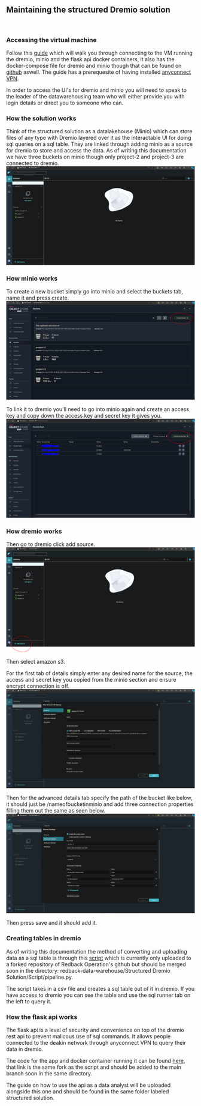 ## Maintaining the structured Dremio solution
<br>

### Accessing the virtual machine
Follow this [guide](https://redback-operations.github.io/redback-documentation/docs/data-warehousing/Data%20Lakehouse/How-To%20-%20Accessing%20the%20Redback%20Operations%20Virtual%20Machine) which will walk you through connecting to the VM running the dremio, minio and the flask api docker containers, it also has the docker-compose file for dremio and minio though that can be found on [github](https://github.com/Redback-Operations/redback-data-warehouse/blob/main/File%20Upload%20Service/data-lakehouse2.yml) aswell. The guide has a prerequesite of having installed [anyconnect VPN](https://www.deakin.edu.au/students/student-life-and-services/health-wellbeing-and-safety/safety-security/online-safety-security/secure-your-devices/vpn).

In order to access the UI's for dremio and minio you will need to speak to the leader of the datawarehousing team who will either provide you with login details or direct you to someone who can.

### How the solution works
Think of the structured solution as a datalakehouse (Minio) which can store files of any type with Dremio layered over it as the interactable UI for doing sql queries on a sql table. They are linked through adding minio as a source for dremio to store and access the data. As of writing this documentation we have three buckets on minio though only project-2 and project-3 are connected to dremio. ![PHOTO OF DREMIO](img/dremio-ui.PNG) 

### How minio works

To create a new bucket simply go into minio and select the buckets tab, name it and press create. ![PHOTO OF CREATING BUCKET](img/minio-buckets.PNG)

To link it to dremio you'll need to go into minio again and create an access key and copy down the access key and secret key it gives you. ![PHOTO OF ACCESS KEY](img/minio-accesskey.PNG)

### How dremio works

Then go to dremio click add source. ![PHOTO OF BUTTON](img/add-dremio-source.PNG)

Then select amazon s3.

For the first tab of details simply enter any desired name for the source, the access and secret key you copied from the minio section and ensure encrypt connection is off. ![PHOTO OF DETAILS](img/source-page1.PNG)

Then for the advanced details tab specify the path of the bucket like below, it should just be /nameofbucketinminio and add three connection properties filling them out the same as seen below. ![PHOTO OF ADVANCED DETAILS](img/source-page2.PNG)

Then press save and it should add it.

### Creating tables in dremio

As of writing this documentation the method of converting and uploading data as a sql table is through this [script](https://github.com/Jesse-Rees/redback-data-warehouse/blob/Structured-Solution/Structured%20Dremio%20Solution/Script/pipeline.py) which is currently only uploaded to a forked repository of Redback Operation's github but should be merged soon in the directory: redback-data-warehouse/Structured Dremio Solution/Script/pipeline.py.

The script takes in a csv file and creates a sql table out of it in dremio. If you have access to dremio you can see the table and use the sql runner tab on the left to query it.

### How the flask api works
The flask api is a level of security and convenience on top of the dremio rest api to prevent malicous use of sql commands. It allows people connected to the deakin network through anyconnect VPN to query their data in dremio.

The code for the app and docker container running it can be found [here](https://github.com/Jesse-Rees/redback-data-warehouse/tree/Structured-Solution/Structured%20Dremio%20Solution/Flask-api), that link is the same fork as the script and should be added to the main branch soon in the same directory.

The guide on how to use the api as a data analyst will be uploaded alongside this one and should be found in the same folder labeled structured solution.